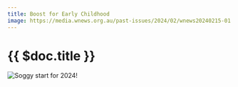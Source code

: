 ```yaml
---
title: Boost for Early Childhood
image: https://media.wnews.org.au/past-issues/2024/02/wnews20240215-01.jpg
---
```

# {{ $doc.title }}

![Soggy start for 2024!](https://media.wnews.org.au/past-issues/2024/02/wnews20240215-01.jpg)
